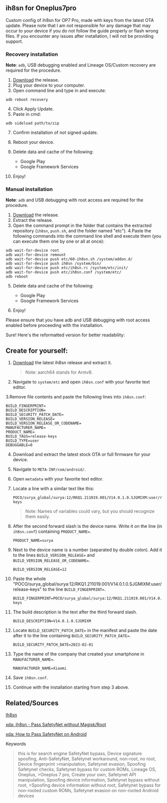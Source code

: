 ## ih8sn for Oneplus7pro

Custom config of ih8sn for OP7 Pro, made with keys from the latest OTA update. Please note that I am not responsible for any damage that may occur to your device if you do not follow the guide properly or flash wrong files. If you encounter any issues after installation, I will not be providing support.

### Recovery installation

**Note**: `adb`, USB debugging enabled and Lineage OS/Custom recovery are required for the procedure.

1. [Download](https://github.com/N3kowarriorCZenchilada/ih8sn-Oneplus7pro/releases/tag/main) the release.
2. Plug your device to your computer.
3. Open command line and type in and execute:
```shell
adb reboot recovery
```

4. Click Apply Update.
5. Paste in cmd:
```shell
adb sideload path/to/zip
```
7. Confirm installation of not signed update.
8. Reboot your device.
9. Delete data and cache of the following:
   - Google Play
   - Google Framework Services

10. Enjoy!

### Manual installation

**Note**: `adb` and USB debugging with root access are required for the procedure.

1. [Download](https://github.com/N3kowarriorCZenchilada/ih8sn-Oneplus7pro/releases/tag/main) the release.
2. Extract the release.
3. Open the command prompt in the folder that contains the extracted repository (`ih8sn`, `push.sh`, and the folder named "etc").
4.Paste the following commands into the command line shell and execute them (you can execute them one by one or all at once):

```shell
adb wait-for-device root
adb wait-for-device remount
adb wait-for-device push etc/60-ih8sn.sh /system/addon.d/
adb wait-for-device push ih8sn /system/bin/
adb wait-for-device push etc/ih8sn.rc /system/etc/init/
adb wait-for-device push etc/ih8sn.conf /system/etc/
adb reboot
```

5. Delete data and cache of the following:
   - Google Play
   - Google Framework Services

6. Enjoy!

Please ensure that you have adb and USB debugging with root access enabled before proceeding with the installation.

Sure! Here's the reformatted version for better readability:

## Create for yourself:

1. [Download](https://github.com/luk1337/ih8sn/releases/tag/latest) the latest ih8sn release and extract it.
   > Note: aarch64 stands for Armv8.

2. Navigate to `system/etc` and open `ih8sn.conf` with your favorite text editor.

3.Remove file contents and paste the following lines into `ih8sn.conf`:
   ```
   BUILD_FINGERPRINT=
   BUILD_DESCRIPTION=
   BUILD_SECURITY_PATCH_DATE=
   BUILD_VERSION_RELEASE=
   BUILD_VERSION_RELEASE_OR_CODENAME=
   MANUFACTURER_NAME=
   PRODUCT_NAME=
   BUILD_TAGS=release-keys
   BUILD_TYPE=user
   DEBUGGABLE=0
   ```

4. Download and extract the latest stock OTA or full firmware for your device.

5. Navigate to `META-INF/com/android/`.

6. Open `metadata` with your favorite text editor.

7. Locate a line with a similar text like this:
   ```
   POCO/surya_global/surya:12/RKQ1.211019.001/V14.0.1.0.SJGMIXM:user/release-keys
   ```
   > Note: Names of variables could vary, but you should recognize them easily.

8. After the second forward slash is the device name. Write it on the line (in `ih8sn.conf`) containing `PRODUCT_NAME=`.
   ```
   PRODUCT_NAME=surya
   ```

9. Next to the device name is a number (separated by double colon). Add it to the lines `BUILD_VERSION_RELEASE=` and `BUILD_VERSION_RELEASE_OR_CODENAME=`.
   ```
   BUILD_VERSION_RELEASE=12
   ```

10. Paste the whole "POCO/surya_global/surya:12/RKQ1.211019.001/V14.0.1.0.SJGMIXM:user/release-keys" to the line `BUILD_FINGERPRINT=`.
    ```
    BUILD_FINGERPRINT=POCO/surya_global/surya:12/RKQ1.211019.001/V14.0.1.0.SJGMIXM:user/release-keys
    ```

11. The build description is the text after the third forward slash.
    ```
    BUILD_DESCRIPTION=V14.0.1.0.SJGMIXM
    ```

12. Locate `BUILD_SECURITY_PATCH_DATE=` in the manifest and paste the date after it to the line containing `BUILD_SECURITY_PATCH_DATE=`.
    ```
    BUILD_SECURITY_PATCH_DATE=2023-02-01
    ```

13. Type the name of the company that created your smartphone in `MANUFACTURER_NAME=`.
    ```
    MANUFACTURER_NAME=Xiaomi
    ```

14. Save `ih8sn.conf`.

15. Continue with the installation starting from step 3 above.

## Related/Sources
   [Ih8sn](https://github.com/luk1337/ih8sn)
   
   [xda: ih8sn - Pass SafetyNet without Magisk/Root](https://forum.xda-developers.com/t/guide-ih8sn-pass-safetynet-without-magisk-root.4450323/)
   
   [xda: How to Pass SafetyNet on Android](https://www.xda-developers.com/how-to-pass-safetynet-android/?newsletter_popup=1)


Keywords 
>this is for search engine
>SafetyNet bypass, Device signature spoofing, Anti-SafetyNet, Safetynet workaround, non-root, no root, Device fingerprint >manipulation, Safetynet evasion, Spoofing Safetynet checks, Safetynet bypass for custom ROMs, Lineage OS, Oneplus, >Oneplus 7 pro, Create your own, Safetynet API manipulation, Spoofing device information, Safetynet bypass without root, >Spoofing device information without root, Safetynet bypass for non-rooted custom ROMs, Safetynet evasion on non-rooted Android devices
